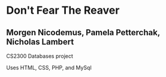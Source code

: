 # Don't Fear The Reaver
## Morgen Nicodemus, Pamela Petterchak, Nicholas Lambert

CS2300 Databases project

Uses HTML, CSS, PHP, and MySql